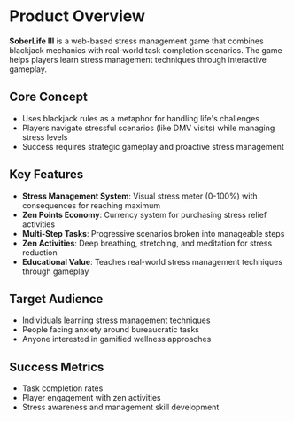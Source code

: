 # Product Overview

**SoberLife III** is a web-based stress management game that combines blackjack mechanics with real-world task completion scenarios. The game helps players learn stress management techniques through interactive gameplay.

## Core Concept
- Uses blackjack rules as a metaphor for handling life's challenges
- Players navigate stressful scenarios (like DMV visits) while managing stress levels
- Success requires strategic gameplay and proactive stress management

## Key Features
- **Stress Management System**: Visual stress meter (0-100%) with consequences for reaching maximum
- **Zen Points Economy**: Currency system for purchasing stress relief activities
- **Multi-Step Tasks**: Progressive scenarios broken into manageable steps
- **Zen Activities**: Deep breathing, stretching, and meditation for stress reduction
- **Educational Value**: Teaches real-world stress management techniques through gameplay

## Target Audience
- Individuals learning stress management techniques
- People facing anxiety around bureaucratic tasks
- Anyone interested in gamified wellness approaches

## Success Metrics
- Task completion rates
- Player engagement with zen activities
- Stress awareness and management skill development